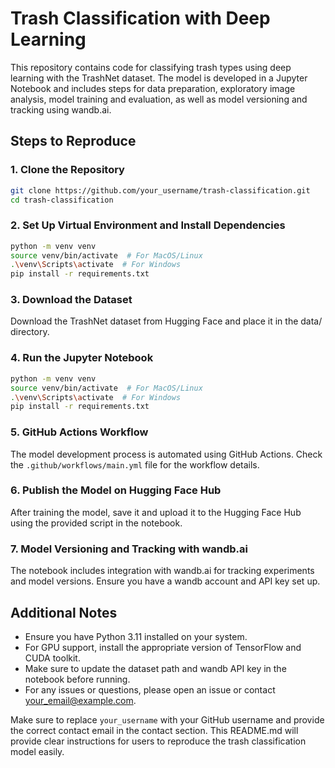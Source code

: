 # Trash Classification with Deep Learning

This repository contains code for classifying trash types using deep learning with the TrashNet dataset. The model is developed in a Jupyter Notebook and includes steps for data preparation, exploratory image analysis, model training and evaluation, as well as model versioning and tracking using wandb.ai.

## Steps to Reproduce

### 1. Clone the Repository

```bash
git clone https://github.com/your_username/trash-classification.git
cd trash-classification
```

### 2. Set Up Virtual Environment and Install Dependencies

```bash
python -m venv venv
source venv/bin/activate  # For MacOS/Linux
.\venv\Scripts\activate  # For Windows
pip install -r requirements.txt
```

### 3. Download the Dataset

Download the TrashNet dataset from Hugging Face and place it in the data/ directory.

### 4. Run the Jupyter Notebook

```bash
python -m venv venv
source venv/bin/activate  # For MacOS/Linux
.\venv\Scripts\activate  # For Windows
pip install -r requirements.txt
```

### 5. GitHub Actions Workflow

The model development process is automated using GitHub Actions. Check the `.github/workflows/main.yml` file for the workflow details.

### 6. Publish the Model on Hugging Face Hub

After training the model, save it and upload it to the Hugging Face Hub using the provided script in the notebook.

### 7. Model Versioning and Tracking with wandb.ai

The notebook includes integration with wandb.ai for tracking experiments and model versions. Ensure you have a wandb account and API key set up.

## Additional Notes

- Ensure you have Python 3.11 installed on your system.
- For GPU support, install the appropriate version of TensorFlow and CUDA toolkit.
- Make sure to update the dataset path and wandb API key in the notebook before running.
- For any issues or questions, please open an issue or contact your_email@example.com.


Make sure to replace `your_username` with your GitHub username and provide the correct contact email in the contact section. This README.md will provide clear instructions for users to reproduce the trash classification model easily.
